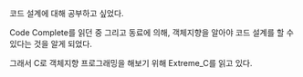 코드 설계에 대해 공부하고 싶었다.

Code Complete를 읽던 중 그리고 동료에 의해, 객체지향을 알아야 코드 설계를 할 수 있다는 것을 알게 되었다.

그래서 C로 객체지향 프로그래밍을 해보기 위해 Extreme_C를 읽고 있다.
